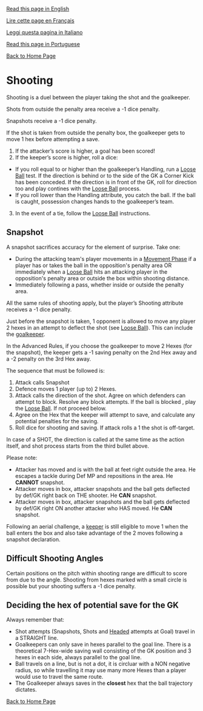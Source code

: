 [Read this page in English](https://counterattackgame.github.io/wiki/shooting)

[Lire cette page en Français](https://counterattackgame.github.io/wiki/fr/shooting)

[Leggi questa pagina in Italiano](https://counterattackgame.github.io/wiki/it/shooting)

[Read this page in Portuguese](https://counterattackgame.github.io/wiki/pt/shooting)

[Back to Home Page](https://counterattackgame.github.io/wiki/fr/index)
# Shooting

Shooting is a duel between the player taking the shot and the goalkeeper.

Shots from outside the penalty area receive a -1 dice penalty.

Snapshots receive a -1 dice penalty.

If the shot is taken from outside the penalty box, the goalkeeper gets to move 1 hex before attempting a save.

1. If the attacker’s score is higher, a goal has been scored!
2. If the keeper’s score is higher, roll a dice:

- If you roll equal to or higher than the goalkeeper’s Handling, run a [Loose Ball](https://counterattackgame.github.io/wiki/fr/loose_ball) test. If the direction is behind or to the side of the GK a Corner Kick has been conceded. If the direction is in front of the GK, roll for direction too and play contines with the [Loose Ball](https://counterattackgame.github.io/wiki/fr/loose_ball) process.
- If you roll lower than the Handling attribute, you catch the ball. If the ball is caught, possession changes hands to the goalkeeper’s team.

3. In the event of a tie, follow the [Loose Ball](https://counterattackgame.github.io/wiki/fr/loose_ball) instructions.


## Snapshot

A snapshot sacrifices accuracy for the element of surprise. Take one:

- During the attacking team's player movements in a [Movement Phase](https://counterattackgame.github.io/wiki/fr/movement_phase) if a player has or takes the ball in the opposition's penalty area OR immediately when a [Loose Ball](https://counterattackgame.github.io/wiki/fr/loose_ball) hits an attacking player in the opposition's penalty area or outside the box within shooting distance.
- Immediately following a pass, whether inside or outside the penalty area.

All the same rules of shooting apply, but the player’s Shooting attribute receives a -1 dice penalty.

Just before the snapshot is taken, 1 opponent is allowed to move any player 2 hexes in an attempt to deflect the shot (see [Loose Ball](https://counterattackgame.github.io/wiki/fr/loose_ball)). This can include the [goalkeeper](https://counterattackgame.github.io/wiki/fr/goalkeeper).

In the Advanced Rules, if you choose the goalkeeper to move 2 Hexes (for the snapshot), the keeper gets a -1 saving penalty on the 2nd Hex away and a -2 penalty on the 3rd Hex away.

The sequence that must be followed is:

1. Attack calls Snapshot
2. Defence moves 1 player (up to) 2 Hexes.
3. Attack calls the direction of the shot. Agree on which defenders can attempt to block. Resolve any block attempts. If the ball is blocked , play the [Loose Ball](https://counterattackgame.github.io/wiki/fr/loose_ball). If not proceed below.
4. Agree on the Hex that the keeper will attempt to save, and calculate any potential penalties for the saving.
5. Roll dice for shooting and saving. If attack rolls a 1 the shot is off-target.

In case of a SHOT, the direction is called at the same time as the action itself, and shot process starts from the third bullet above.

Please note:

- Attacker has moved and is with the ball at feet right outside the area. He escapes a tackle during Def MP and repositions in the area. He **CANNOT** snapshot.
- Attacker moves in box, attacker snapshots and the ball gets deflected by def/GK right back on THE shooter. He **CAN** snapshot.
- Attacker moves in box, attacker snapshots and the ball gets deflected by def/GK right ON another attacker who HAS moved. He **CAN** snapshot.

Following an aerial challenge, a [keeper](https://counterattackgame.github.io/wiki/fr/goalkeeper) is still eligible to move 1 when the ball enters the box and also take advantage of the 2 moves following a snapshot declaration.

## Difficult Shooting Angles

Certain positions on the pitch within shooting range are difficult to score from due to the angle. Shooting from hexes marked with a small circle is possible but your shooting suffers a -1 dice penalty.

## Deciding the hex of potential save for the GK

Always remember that:

- Shot attempts (Snapshots, Shots and [Headed](https://counterattackgame.github.io/wiki/fr/heading) attempts at Goal) travel in a STRAIGHT line.
- Goalkeepers can only save in hexes parallel to the goal line. There is a theoretical 7-Hex-wide saving wall consisting of the GK position and 3 hexes in each side, always parallel to the goal line.
- Ball travels on a line, but is not a dot, it is circluar with a NON negative radius, so while travelling it may use many more Hexes than a player would use to travel the same route.
- The Goalkeeper always saves in the **closest** hex that the ball trajectory dictates.

[Back to Home Page](https://counterattackgame.github.io/wiki/fr/index)